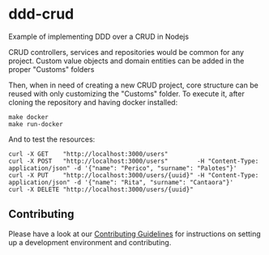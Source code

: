 # ddd-crud
Example of implementing DDD over a CRUD in Nodejs

CRUD controllers, services and repositories would be common for any project.
Custom value objects and domain entities can be added in the proper "Customs" folders

Then, when in need of creating a new CRUD project, core structure can be reused with only customizing the "Customs" folder.
To execute it, after cloning the repository and having docker installed:

```shell
make docker
make run-docker
```

And to test the resources:

```shell
curl -X GET    "http://localhost:3000/users"
curl -X POST   "http://localhost:3000/users"        -H "Content-Type: application/json" -d '{"name": "Perico", "surname": "Palotes"}'
curl -X PUT    "http://localhost:3000/users/{uuid}" -H "Content-Type: application/json" -d '{"name": "Rita", "surname": "Cantaora"}'
curl -X DELETE "http://localhost:3000/users/{uuid}"
```
## Contributing

Please have a look at our
[Contributing Guidelines](https://github.com/nmanero/ddd-crud/blob/master/docs/CONTRIBUTING.md) 
for instructions on setting up a development environment and contributing.